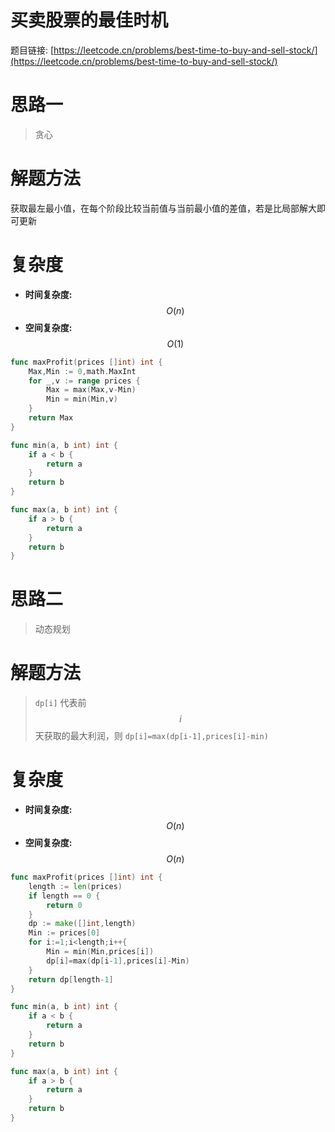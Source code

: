 # 买卖股票的最佳时机

题目链接: [https://leetcode.cn/problems/best-time-to-buy-and-sell-stock/](https://leetcode.cn/problems/best-time-to-buy-and-sell-stock/)

# 思路一
> 贪心

# 解题方法
 获取最左最小值，在每个阶段比较当前值与当前最小值的差值，若是比局部解大即可更新

# 复杂度

- **时间复杂度:** $$O(n)$$
- **空间复杂度:** $$O(1)$$

```go
func maxProfit(prices []int) int {
    Max,Min := 0,math.MaxInt
    for _,v := range prices {
        Max = max(Max,v-Min)
        Min = min(Min,v)
    }
    return Max
}

func min(a, b int) int {
    if a < b {
        return a
    }
    return b
}

func max(a, b int) int {
    if a > b {
        return a
    }
    return b
}
```

# 思路二
> 动态规划

# 解题方法
> `dp[i]` 代表前 $$i$$ 天获取的最大利润，则 `dp[i]=max(dp[i-1],prices[i]-min)`

# 复杂度

- **时间复杂度:** $$O(n)$$
- **空间复杂度:** $$O(n)$$

```go
func maxProfit(prices []int) int {
    length := len(prices)
    if length == 0 {
        return 0
    }
    dp := make([]int,length)
    Min := prices[0]
    for i:=1;i<length;i++{
        Min = min(Min,prices[i])
        dp[i]=max(dp[i-1],prices[i]-Min)
    }
    return dp[length-1]
}

func min(a, b int) int {
    if a < b {
        return a
    }
    return b
}

func max(a, b int) int {
    if a > b {
        return a
    }
    return b
}
```

